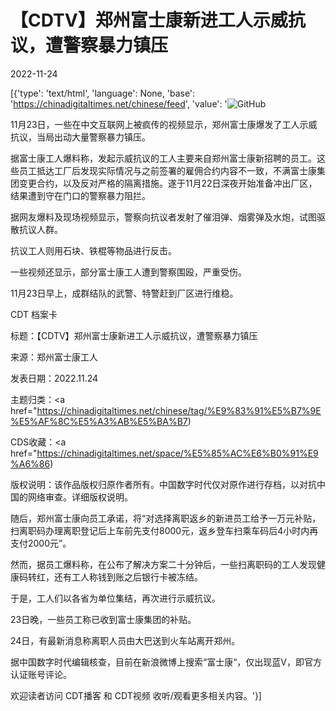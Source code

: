 # 【CDTV】郑州富士康新进工人示威抗议，遭警察暴力镇压

2022-11-24

[{'type': 'text/html', 'language': None, 'base': 'https://chinadigitaltimes.net/chinese/feed', 'value': '![GitHub](https://chinadigitaltimes.net/chinese/files/2022/11/截屏2022-11-24-13.42.58.png)

11月23日，一些在中文互联网上被疯传的视频显示，郑州富士康爆发了工人示威抗议，当局出动大量警察暴力镇压。

据富士康工人爆料称，发起示威抗议的工人主要来自郑州富士康新招聘的员工。这些员工抵达工厂后发现实际情况与之前签署的雇佣合约内容不一致，不满富士康集团变更合约，以及反对严格的隔离措施。遂于11月22日深夜开始准备冲出厂区，结果遭到守在门口的警察暴力阻拦。

据网友爆料及现场视频显示，警察向抗议者发射了催泪弹、烟雾弹及水炮，试图驱散抗议人群。

抗议工人则用石块、铁棍等物品进行反击。

一些视频还显示，部分富士康工人遭到警察围殴，严重受伤。

11月23日早上，成群结队的武警、特警赶到厂区进行维稳。



CDT 档案卡

标题：【CDTV】郑州富士康新进工人示威抗议，遭警察暴力镇压

来源：郑州富士康工人

发表日期：2022.11.24

主题归类：<a href="https://chinadigitaltimes.net/chinese/tag/%E9%83%91%E5%B7%9E%E5%AF%8C%E5%A3%AB%E5%BA%B7)

CDS收藏：<a href="https://chinadigitaltimes.net/space/%E5%85%AC%E6%B0%91%E9%A6%86)

版权说明：该作品版权归原作者所有。中国数字时代仅对原作进行存档，以对抗中国的网络审查。详细版权说明。





随后，郑州富士康向员工承诺，将“对选择离职返乡的新进员工给予一万元补贴，扫离职码办理离职登记后上车前先支付8000元，返乡登车扫乘车码后4小时内再支付2000元”。

然而，据员工爆料称，在公布了解决方案二十分钟后，一些扫离职码的工人发现健康码转红，还有工人称钱到账之后银行卡被冻结。

于是，工人们以各省为单位集结，再次进行示威抗议。

23日晚，一些员工称已收到富士康集团的补贴。

24日，有最新消息称离职人员由大巴送到火车站离开郑州。

据中国数字时代编辑核查，目前在新浪微博上搜索“富士康“，仅出现蓝V，即官方认证账号评论。

欢迎读者访问 CDT播客 和 CDT视频 收听/观看更多相关内容。'}]